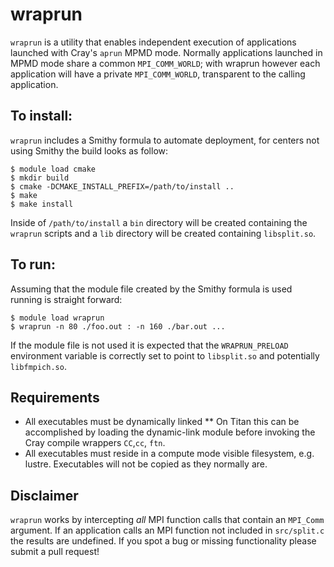 # wraprun
`wraprun` is a utility that enables independent execution of applications launched with Cray's `aprun` MPMD mode. Normally applications launched in MPMD mode share a common `MPI_COMM_WORLD`; with wraprun however each application will have a private `MPI_COMM_WORLD`, transparent to the calling application.

## To install:
`wraprun` includes a Smithy formula to automate deployment, for centers not using Smithy the build looks as follow:

```
$ module load cmake
$ mkdir build
$ cmake -DCMAKE_INSTALL_PREFIX=/path/to/install ..
$ make
$ make install
```
Inside of `/path/to/install` a `bin` directory will be created containing the `wraprun` scripts and a `lib` directory will be created containing `libsplit.so`.

## To run:
Assuming that the module file created by the Smithy formula is used running is straight forward:

```
$ module load wraprun
$ wraprun -n 80 ./foo.out : -n 160 ./bar.out ...
```
If the module file is not used it is expected that the `WRAPRUN_PRELOAD` environment variable is correctly set to point to `libsplit.so` and potentially `libfmpich.so`.

## Requirements
* All executables must be dynamically linked
	** On Titan this can be accomplished by loading the dynamic-link module before invoking the Cray compile wrappers `CC`,`cc`, `ftn`.
* All executables must reside in a compute mode visible filesystem, e.g. lustre. Executables will not be copied as they normally are.

## Disclaimer
`wraprun` works by intercepting <i>all</i> MPI function calls that contain an `MPI_Comm` argument. If an application calls an MPI function not included in `src/split.c` the results are undefined. If you spot a bug or missing functionality please submit a pull request!
